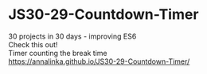 # JS30-29-Countdown-Timer
30 projects in 30 days - improving ES6 \
Check this out! \
Timer counting the break time \
https://annalinka.github.io/JS30-29-Countdown-Timer/
